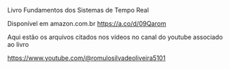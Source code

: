 Livro Fundamentos dos Sistemas de Tempo RealDisponível em amazon.com.brhttps://a.co/d/09QaromAqui estão os arquivos citados nos vídeos no canal do youtube associado ao livrohttps://www.youtube.com/@romulosilvadeoliveira5101
